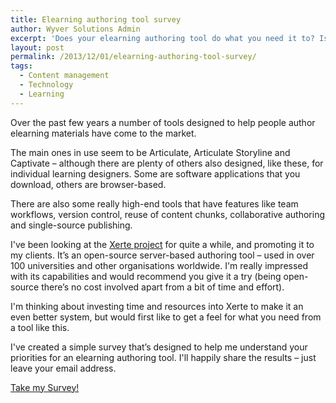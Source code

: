 ```yaml
---
title: Elearning authoring tool survey
author: Wyver Solutions Admin
excerpt: 'Does your elearning authoring tool do what you need it to? Is it able to grow with your team? Please take my simple survey to help me feed into the Xerte open-source development process. '
layout: post
permalink: /2013/12/01/elearning-authoring-tool-survey/
tags:
  - Content management
  - Technology
  - Learning
---
```

Over the past few years a number of tools designed to help people author elearning materials have come to the market.

The main ones in use seem to be Articulate, Articulate Storyline and Captivate &#8211; although there are plenty of others also designed, like these, for individual learning designers. Some are software applications that you download, others are browser-based.

There are also some really high-end tools that have features like team workflows, version control, reuse of content chunks, collaborative authoring and single-source publishing.

I've been looking at the <a title="Xerte Community website" href="http://www.xerte.org.uk/" target="_blank">Xerte project</a> for quite a while, and promoting it to my clients. It&#8217;s an open-source server-based authoring tool &#8211; used in over 100 universities and other organisations worldwide. I'm really impressed with its capabilities and would recommend you give it a try (being open-source there&#8217;s no cost involved apart from a bit of time and effort).

I'm thinking about investing time and resources into Xerte to make it an even better system, but would first like to get a feel for what you need from a tool like this.

I've created a simple survey that&#8217;s designed to help me understand your priorities for an elearning authoring tool. I'll happily share the results &#8211; just leave your email address.

<span><a class="pd-embed" id="pd1385745184774" href="http://berthelemy.polldaddy.com/s/elearning-authoring-tools">Take my Survey!</a></span>
